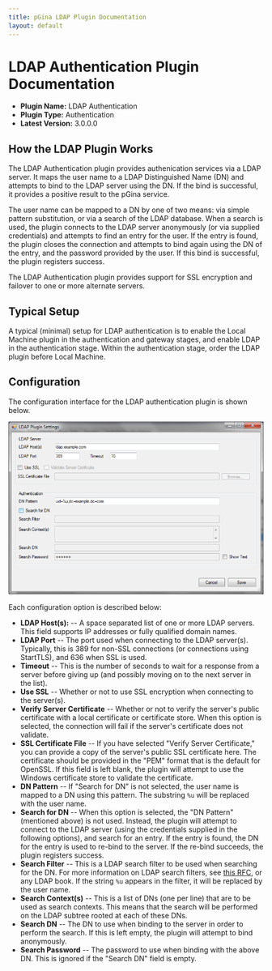 ```yaml
---
title: pGina LDAP Plugin Documentation
layout: default
---
```


LDAP Authentication Plugin Documentation
===================

* **Plugin Name:** LDAP Authentication
* **Plugin Type:** Authentication
* **Latest Version:** 3.0.0.0

How the LDAP Plugin Works
--------------------------

The LDAP Authentication plugin provides authenication services via a LDAP server.  It maps the user
name to a LDAP Distinguished Name (DN) and attempts to bind to the LDAP server using the DN.
If the bind is successful, it provides a positive result to the pGina service.  

The user name can be mapped to a DN by one of two means: via simple pattern substitution, or via a 
search of the LDAP database.  When a search is used, the plugin connects to the LDAP server
anonymously (or via supplied credentials) and attempts to find an entry for the user.  If the
entry is found, the plugin closes the connection and attempts to bind again using the DN of 
the entry, and the password provided by the user.  If this bind is successful, the 
plugin registers success.

The LDAP Authentication plugin provides support for SSL encryption and failover to one or more
alternate servers.

Typical Setup
-------------------

A typical (minimal) setup for LDAP authentication is to enable the Local Machine plugin in the 
authentication and gateway stages, and enable LDAP in the authentication stage.  Within the 
authentication stage, order the LDAP plugin before Local Machine.

Configuration
---------------

The configuration interface for the LDAP authentication plugin is shown below.

![LDAP configuration](images/ldap_config.png)

Each configuration option is described below:

* **LDAP Host(s):** -- A space separated list of one or more LDAP servers.  This field supports
IP addresses or fully qualified domain names.
* **LDAP Port** -- The port used when connecting to the LDAP server(s).  Typically, this is
389 for non-SSL connections (or connections using StartTLS), and 636 when SSL is used.
* **Timeout** -- This is the number of seconds to wait for a response from a server before
giving up (and possibly moving on to the next server in the list).
* **Use SSL** -- Whether or not to use SSL encryption when connecting to the server(s).
* **Verify Server Certificate** -- Whether or not to verify the server's public certificate with
a local certificate or certificate store.  When this option is selected, the connection will fail
if the server's certificate does not validate.
* **SSL Certificate File** -- If you have selected "Verify Server Certificate," you can provide
a copy of the server's public SSL certificate here.  The certificate should be provided in the
"PEM" format that is the default for OpenSSL.  If this field is left blank, the plugin will attempt
to use the Windows certificate store to validate the certificate.
* **DN Pattern** -- If "Search for DN" is not selected, the user name is mapped to a DN using this
pattern.  The substring `%u` will be replaced with the user name.
* **Search for DN** -- When this option is selected, the "DN Pattern" (mentioned above) is not
used.  Instead, the plugin will attempt to connect to the LDAP server (using the credentials 
supplied in the following options), and search for an entry.  If the entry is found, the DN for 
the entry is used to re-bind to the server.  If the re-bind succeeds, the plugin registers success.
* **Search Filter** -- This is a LDAP search filter to be used when searching for the DN.  For
more information on LDAP search filters, see [this RFC](http://tools.ietf.org/html/rfc4515),
or any LDAP book.  If the string `%u` appears in the filter, it will be replaced by the user name.
* **Search Context(s)** -- This is a list of DNs (one per line) that are to be used as search
contexts.  This means that the search will be performed on the LDAP subtree rooted at each of these
DNs.
* **Search DN** -- The DN to use when binding to the server in order to perform the search.  If
this is left empty, the plugin will attempt to bind anonymously.
* **Search Password** -- The password to use when binding with the above DN.  This is ignored if
the "Search DN" field is empty.  
